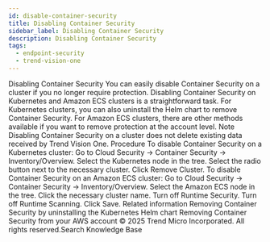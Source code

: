 ```yaml
---
id: disable-container-security
title: Disabling Container Security
sidebar_label: Disabling Container Security
description: Disabling Container Security
tags:
  - endpoint-security
  - trend-vision-one
---
```


 Disabling Container Security You can easily disable Container Security on a cluster if you no longer require protection. Disabling Container Security on Kubernetes and Amazon ECS clusters is a straightforward task. For Kubernetes clusters, you can also uninstall the Helm chart to remove Container Security. For Amazon ECS clusters, there are other methods available if you want to remove protection at the account level. Note Disabling Container Security on a cluster does not delete existing data received by Trend Vision One. Procedure To disable Container Security on a Kubernetes cluster: Go to Cloud Security → Container Security → Inventory/Overview. Select the Kubernetes node in the tree. Select the radio button next to the necessary cluster. Click Remove Cluster. To disable Container Security on an Amazon ECS cluster: Go to Cloud Security → Container Security → Inventory/Overview. Select the Amazon ECS node in the tree. Click the necessary cluster name. Turn off Runtime Security. Turn off Runtime Scanning. Click Save. Related information Removing Container Security by uninstalling the Kubernetes Helm chart Removing Container Security from your AWS account © 2025 Trend Micro Incorporated. All rights reserved.Search Knowledge Base